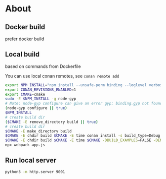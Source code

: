 # About

## Docker build

prefer docker build

## Local build

based on commands from Dockerfile

You can use local conan remotes, see `conan remote add`

```bash
export NPM_INSTALL="npm install --unsafe-perm binding --loglevel verbose"
export CONAN_REVISIONS_ENABLED=1
export CMAKE=cmake
sudo -E $NPM_INSTALL -g node-gyp
# Note: node-gyp configure can give an error gyp: binding.gyp not found, but it's ok.
(node-gyp configure || true)
$NPM_INSTALL
# create build dir
($CMAKE -E remove_directory build || true)
# create build dir
$CMAKE -E make_directory build
$CMAKE -E chdir build $CMAKE -E time conan install -s build_type=Debug --profile=gcc ..
$CMAKE -E chdir build $CMAKE -E time $CMAKE -DBUILD_EXAMPLES=FALSE -DENABLE_CLING=FALSE -DCMAKE_BUILD_TYPE=$BUILD_TYPE ..
npx webpack app.js
```

## Run local server

```bash
python3 -m http.server 9001
```

